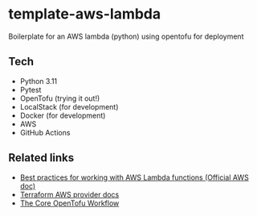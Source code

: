 # template-aws-lambda
Boilerplate for an AWS lambda (python) using opentofu for deployment

## Tech
- Python 3.11
- Pytest
- OpenTofu (trying it out!)
- LocalStack (for development)
- Docker (for development)
- AWS
- GitHub Actions

## Related links
- [Best practices for working with AWS Lambda functions (Official AWS doc)](https://docs.aws.amazon.com/lambda/latest/dg/best-practices.html)
- [Terraform AWS provider docs](https://registry.terraform.io/providers/hashicorp/aws/latest)
- [The Core OpenTofu Workflow](https://opentofu.org/docs/intro/core-workflow/)
